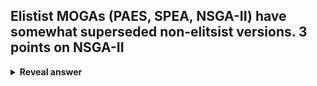## Elistist MOGAs (PAES, SPEA, NSGA-II) have somewhat superseded non-elitsist versions. 3 points on NSGA-II
<details>
<summary><b>Reveal answer</b></summary>
- NSGA-II requires no extra parameters<br>- Executes and converges faster<br>- Some evidence that on certain problems it can prematurely converge
</details>
